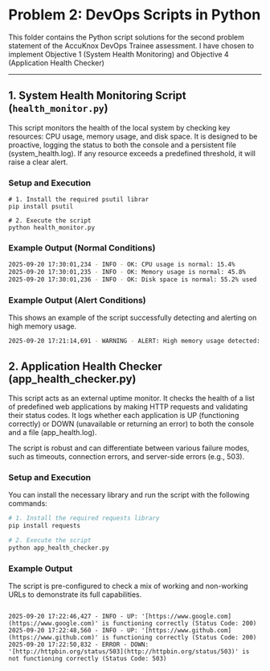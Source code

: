 # Problem 2: DevOps Scripts in Python

This folder contains the Python script solutions for the second problem statement of the AccuKnox DevOps Trainee assessment. I have chosen to implement Objective 1 (System Health Monitoring) and Objective 4 (Application Health Checker)

---

## 1. System Health Monitoring Script (`health_monitor.py`)

This script monitors the health of the local system by checking key resources: CPU usage, memory usage, and disk space. It is designed to be proactive, logging the status to both the console and a persistent file (system_health.log). If any resource exceeds a predefined threshold, it will raise a clear alert.

### Setup and Execution

```
# 1. Install the required psutil librar
pip install psutil

# 2. Execute the script
python health_monitor.py
```
### Example Output (Normal Conditions)
```bash
2025-09-20 17:30:01,234 - INFO - OK: CPU usage is normal: 15.4%
2025-09-20 17:30:01,235 - INFO - OK: Memory usage is normal: 45.8%
2025-09-20 17:30:01,236 - INFO - OK: Disk space is normal: 55.2% used
```
### Example Output (Alert Conditions)
This shows an example of the script successfully detecting and alerting on high memory usage.
```bash
2025-09-20 17:21:14,691 - WARNING - ALERT: High memory usage detected: 91.3%
```
## 2. Application Health Checker (app_health_checker.py)
This script acts as an external uptime monitor. It checks the health of a list of predefined web applications by making HTTP requests and validating their status codes. It logs whether each application is UP (functioning correctly) or DOWN (unavailable or returning an error) to both the console and a file (app_health.log).

The script is robust and can differentiate between various failure modes, such as timeouts, connection errors, and server-side errors (e.g., 503).

### Setup and Execution
You can install the necessary library and run the script with the following commands:
```Bash
# 1. Install the required requests library
pip install requests

# 2. Execute the script
python app_health_checker.py

```
### Example Output
The script is pre-configured to check a mix of working and non-working URLs to demonstrate its full capabilities.
```Code snippet

2025-09-20 17:22:46,427 - INFO - UP: '[https://www.google.com](https://www.google.com)' is functioning correctly (Status Code: 200)
2025-09-20 17:22:48,560 - INFO - UP: '[https://www.github.com](https://www.github.com)' is functioning correctly (Status Code: 200)
2025-09-20 17:22:50,832 - ERROR - DOWN: '[http://httpbin.org/status/503](http://httpbin.org/status/503)' is not functioning correctly (Status Code: 503)
